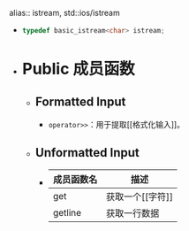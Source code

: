 alias:: istream, std::ios/istream

- ``` cpp
  typedef basic_istream<char> istream;
  ```
- # Public 成员函数
	- ## Formatted Input
		- `operator>>`：用于提取[[格式化输入]]。
	- ## Unformatted Input
		- |成员函数名|描述|
		  |--|--|
		  |get|获取一个[[字符]]|
		  |getline|获取一行数据|
